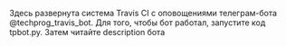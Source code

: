Здесь развернута система Travis CI с оповощениями телеграм-бота @techprog_travis_bot. Для того, чтобы бот работал, запустите код tpbot.py.
Затем читайте description бота
